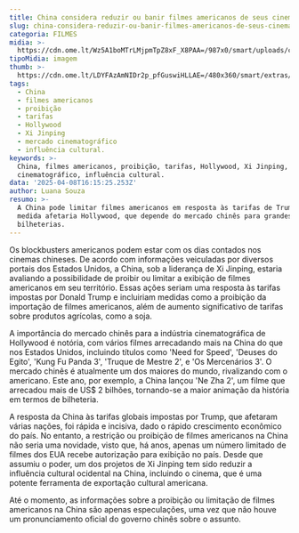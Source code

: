 ```yaml
---
title: China considera reduzir ou banir filmes americanos de seus cinemas
slug: china-considera-reduzir-ou-banir-filmes-americanos-de-seus-cinemas
categoria: FILMES
midia: >-
  https://cdn.ome.lt/Wz5A1boMTrLMjpmTpZ8xF_X8PAA=/987x0/smart/uploads/conteudo/fotos/OMELETE_CAPA_-_2025-04-08T122151.157.png
tipoMidia: imagem
thumb: >-
  https://cdn.ome.lt/LDYFAzAmNIDr2p_pfGuswiHLLAE=/480x360/smart/extras/conteudos/omelete_THUMB_-_2025-04-08T122137.760.png
tags:
  - China
  - filmes americanos
  - proibição
  - tarifas
  - Hollywood
  - Xi Jinping
  - mercado cinematográfico
  - influência cultural.
keywords: >-
  China, filmes americanos, proibição, tarifas, Hollywood, Xi Jinping, mercado
  cinematográfico, influência cultural.
data: '2025-04-08T16:15:25.253Z'
author: Luana Souza
resumo: >-
  A China pode limitar filmes americanos em resposta às tarifas de Trump. A
  medida afetaria Hollywood, que depende do mercado chinês para grandes
  bilheterias.
---
```


Os blockbusters americanos podem estar com os dias contados nos cinemas chineses. De acordo com informações veiculadas por diversos portais dos Estados Unidos, a China, sob a liderança de Xi Jinping, estaria avaliando a possibilidade de proibir ou limitar a exibição de filmes americanos em seu território. Essas ações seriam uma resposta às tarifas impostas por Donald Trump e incluiriam medidas como a proibição da importação de filmes americanos, além de aumento significativo de tarifas sobre produtos agrícolas, como a soja.

A importância do mercado chinês para a indústria cinematográfica de Hollywood é notória, com vários filmes arrecadando mais na China do que nos Estados Unidos, incluindo títulos como 'Need for Speed', 'Deuses do Egito', 'Kung Fu Panda 3', 'Truque de Mestre 2', e 'Os Mercenários 3'. O mercado chinês é atualmente um dos maiores do mundo, rivalizando com o americano. Este ano, por exemplo, a China lançou 'Ne Zha 2', um filme que arrecadou mais de US$ 2 bilhões, tornando-se a maior animação da história em termos de bilheteria.

A resposta da China às tarifas globais impostas por Trump, que afetaram várias nações, foi rápida e incisiva, dado o rápido crescimento econômico do país. No entanto, a restrição ou proibição de filmes americanos na China não seria uma novidade, visto que, há anos, apenas um número limitado de filmes dos EUA recebe autorização para exibição no país. Desde que assumiu o poder, um dos projetos de Xi Jinping tem sido reduzir a influência cultural ocidental na China, incluindo o cinema, que é uma potente ferramenta de exportação cultural americana.

Até o momento, as informações sobre a proibição ou limitação de filmes americanos na China são apenas especulações, uma vez que não houve um pronunciamento oficial do governo chinês sobre o assunto.
